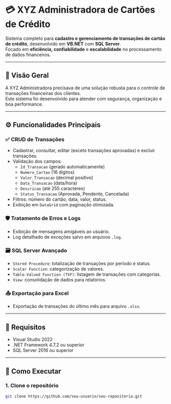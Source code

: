 # 💳 XYZ Administradora de Cartões de Crédito

Sistema completo para **cadastro e gerenciamento de transações de cartão de crédito**, desenvolvido em **VB.NET** com **SQL Server**.  
Focado em **eficiência, confiabilidade** e **escalabilidade** no processamento de dados financeiros.

---

## 📘 Visão Geral

A XYZ Administradora precisava de uma solução robusta para o controle de transações financeiras dos clientes.  
Este sistema foi desenvolvido para atender com segurança, organização e boa performance.

---

## ⚙️ Funcionalidades Principais

### ✅ CRUD de Transações
- Cadastrar, consultar, editar (exceto transações aprovadas) e excluir transações.
- Validação dos campos:
  - `Id_Transacao` (gerado automaticamente)
  - `Numero_Cartao` (16 dígitos)
  - `Valor_Transacao` (decimal positivo)
  - `Data_Transacao` (data/hora)
  - `Descricao` (até 255 caracteres)
  - `Status_Transacao` (Aprovada, Pendente, Cancelada)
- Filtros: número do cartão, data, valor, status.
- Exibição em `DataGrid` com paginação otimizada.

### 🛡️ Tratamento de Erros e Logs
- Exibição de mensagens amigáveis ao usuário.
- Log detalhado de exceções salvo em arquivos `.log`.

### 🗃️ SQL Server Avançado
- `Stored Procedure`: totalização de transações por período e status.
- `Scalar Function`: categorização de valores.
- `Table-Valued Function (TVF)`: listagem de transações com categorias.
- `View`: consolidação de dados para relatórios.

### 📤 Exportação para Excel
- Exportação de transações do último mês para arquivo `.xlsx`.

---

## 🧩 Requisitos

- Visual Studio 2022  
- .NET Framework 4.7.2 ou superior  
- SQL Server 2016 ou superior

---

## 🚀 Como Executar

### 1. Clone o repositório

```bash
git clone https://github.com/seu-usuario/seu-repositorio.git
